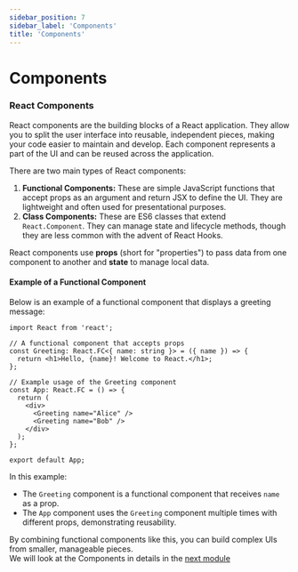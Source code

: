```yaml
---
sidebar_position: 7
sidebar_label: 'Components'
title: 'Components'
---
```


# Components

### React Components

React components are the building blocks of a React application. They allow you to split the user interface into reusable, independent pieces, making your code easier to maintain and develop. Each component represents a part of the UI and can be reused across the application.

There are two main types of React components:
1. **Functional Components:** These are simple JavaScript functions that accept props as an argument and return JSX to define the UI. They are lightweight and often used for presentational purposes.
2. **Class Components:** These are ES6 classes that extend `React.Component`. They can manage state and lifecycle methods, though they are less common with the advent of React Hooks.

React components use **props** (short for "properties") to pass data from one component to another and **state** to manage local data.

#### Example of a Functional Component

Below is an example of a functional component that displays a greeting message:

```tsx
import React from 'react';

// A functional component that accepts props
const Greeting: React.FC<{ name: string }> = ({ name }) => {
  return <h1>Hello, {name}! Welcome to React.</h1>;
};

// Example usage of the Greeting component
const App: React.FC = () => {
  return (
    <div>
      <Greeting name="Alice" />
      <Greeting name="Bob" />
    </div>
  );
};

export default App;
```

In this example:
- The `Greeting` component is a functional component that receives `name` as a prop.
- The `App` component uses the `Greeting` component multiple times with different props, demonstrating reusability.

By combining functional components like this, you can build complex UIs from smaller, manageable pieces.  
We will look at the Components in details in the [next module](/category/module-2---react-components-1-done)
